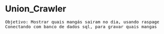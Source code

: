 # Union_Crawler
<pre>Objetivo: Mostrar quais mangás sairam no dia, usando raspagem de dados(BeautifulSoup e selenium).
Conectando com banco de dados sql, para gravar quais mangas são acompanhados atualemnte.</pre>
